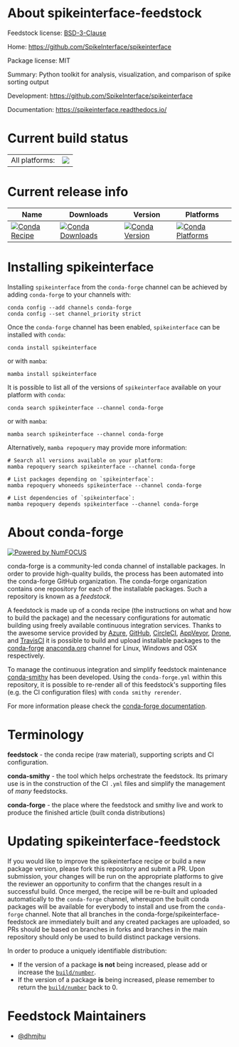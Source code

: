About spikeinterface-feedstock
==============================

Feedstock license: [BSD-3-Clause](https://github.com/conda-forge/spikeinterface-feedstock/blob/main/LICENSE.txt)

Home: https://github.com/SpikeInterface/spikeinterface

Package license: MIT

Summary: Python toolkit for analysis, visualization, and comparison of spike sorting output

Development: https://github.com/SpikeInterface/spikeinterface

Documentation: https://spikeinterface.readthedocs.io/

Current build status
====================


<table><tr><td>All platforms:</td>
    <td>
      <a href="https://dev.azure.com/conda-forge/feedstock-builds/_build/latest?definitionId=23318&branchName=main">
        <img src="https://dev.azure.com/conda-forge/feedstock-builds/_apis/build/status/spikeinterface-feedstock?branchName=main">
      </a>
    </td>
  </tr>
</table>

Current release info
====================

| Name | Downloads | Version | Platforms |
| --- | --- | --- | --- |
| [![Conda Recipe](https://img.shields.io/badge/recipe-spikeinterface-green.svg)](https://anaconda.org/conda-forge/spikeinterface) | [![Conda Downloads](https://img.shields.io/conda/dn/conda-forge/spikeinterface.svg)](https://anaconda.org/conda-forge/spikeinterface) | [![Conda Version](https://img.shields.io/conda/vn/conda-forge/spikeinterface.svg)](https://anaconda.org/conda-forge/spikeinterface) | [![Conda Platforms](https://img.shields.io/conda/pn/conda-forge/spikeinterface.svg)](https://anaconda.org/conda-forge/spikeinterface) |

Installing spikeinterface
=========================

Installing `spikeinterface` from the `conda-forge` channel can be achieved by adding `conda-forge` to your channels with:

```
conda config --add channels conda-forge
conda config --set channel_priority strict
```

Once the `conda-forge` channel has been enabled, `spikeinterface` can be installed with `conda`:

```
conda install spikeinterface
```

or with `mamba`:

```
mamba install spikeinterface
```

It is possible to list all of the versions of `spikeinterface` available on your platform with `conda`:

```
conda search spikeinterface --channel conda-forge
```

or with `mamba`:

```
mamba search spikeinterface --channel conda-forge
```

Alternatively, `mamba repoquery` may provide more information:

```
# Search all versions available on your platform:
mamba repoquery search spikeinterface --channel conda-forge

# List packages depending on `spikeinterface`:
mamba repoquery whoneeds spikeinterface --channel conda-forge

# List dependencies of `spikeinterface`:
mamba repoquery depends spikeinterface --channel conda-forge
```


About conda-forge
=================

[![Powered by
NumFOCUS](https://img.shields.io/badge/powered%20by-NumFOCUS-orange.svg?style=flat&colorA=E1523D&colorB=007D8A)](https://numfocus.org)

conda-forge is a community-led conda channel of installable packages.
In order to provide high-quality builds, the process has been automated into the
conda-forge GitHub organization. The conda-forge organization contains one repository
for each of the installable packages. Such a repository is known as a *feedstock*.

A feedstock is made up of a conda recipe (the instructions on what and how to build
the package) and the necessary configurations for automatic building using freely
available continuous integration services. Thanks to the awesome service provided by
[Azure](https://azure.microsoft.com/en-us/services/devops/), [GitHub](https://github.com/),
[CircleCI](https://circleci.com/), [AppVeyor](https://www.appveyor.com/),
[Drone](https://cloud.drone.io/welcome), and [TravisCI](https://travis-ci.com/)
it is possible to build and upload installable packages to the
[conda-forge](https://anaconda.org/conda-forge) [anaconda.org](https://anaconda.org/)
channel for Linux, Windows and OSX respectively.

To manage the continuous integration and simplify feedstock maintenance
[conda-smithy](https://github.com/conda-forge/conda-smithy) has been developed.
Using the ``conda-forge.yml`` within this repository, it is possible to re-render all of
this feedstock's supporting files (e.g. the CI configuration files) with ``conda smithy rerender``.

For more information please check the [conda-forge documentation](https://conda-forge.org/docs/).

Terminology
===========

**feedstock** - the conda recipe (raw material), supporting scripts and CI configuration.

**conda-smithy** - the tool which helps orchestrate the feedstock.
                   Its primary use is in the construction of the CI ``.yml`` files
                   and simplify the management of *many* feedstocks.

**conda-forge** - the place where the feedstock and smithy live and work to
                  produce the finished article (built conda distributions)


Updating spikeinterface-feedstock
=================================

If you would like to improve the spikeinterface recipe or build a new
package version, please fork this repository and submit a PR. Upon submission,
your changes will be run on the appropriate platforms to give the reviewer an
opportunity to confirm that the changes result in a successful build. Once
merged, the recipe will be re-built and uploaded automatically to the
`conda-forge` channel, whereupon the built conda packages will be available for
everybody to install and use from the `conda-forge` channel.
Note that all branches in the conda-forge/spikeinterface-feedstock are
immediately built and any created packages are uploaded, so PRs should be based
on branches in forks and branches in the main repository should only be used to
build distinct package versions.

In order to produce a uniquely identifiable distribution:
 * If the version of a package **is not** being increased, please add or increase
   the [``build/number``](https://docs.conda.io/projects/conda-build/en/latest/resources/define-metadata.html#build-number-and-string).
 * If the version of a package **is** being increased, please remember to return
   the [``build/number``](https://docs.conda.io/projects/conda-build/en/latest/resources/define-metadata.html#build-number-and-string)
   back to 0.

Feedstock Maintainers
=====================

* [@dhmjhu](https://github.com/dhmjhu/)

